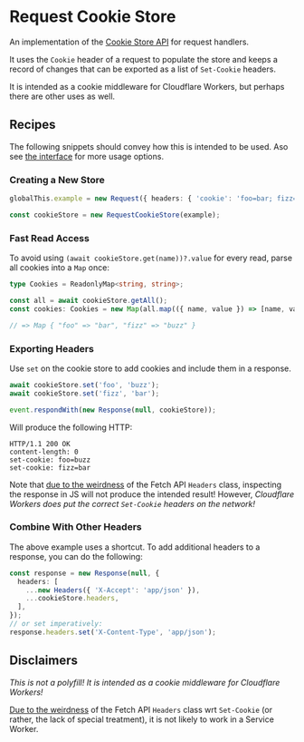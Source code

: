 # Request Cookie Store
An implementation of the [Cookie Store API](https://wicg.github.io/cookie-store) for request handlers. 

It uses the `Cookie` header of a request to populate the store and
keeps a record of changes that can be exported as a list of `Set-Cookie` headers.

It is intended as a cookie middleware for Cloudflare Workers, but perhaps there are other uses as well.

## Recipes 
The following snippets should convey how this is intended to be used.
Aso see [the interface](./cookie-store-interface.ts) for more usage options.


### Creating a New Store
```ts
globalThis.example = new Request({ headers: { 'cookie': 'foo=bar; fizz=buzz' } });

const cookieStore = new RequestCookieStore(example);
```

### Fast Read Access
To avoid using `(await cookieStore.get(name))?.value` for every read, parse all cookies into a `Map` once:

```ts
type Cookies = ReadonlyMap<string, string>;

const all = await cookieStore.getAll();
const cookies: Cookies = new Map(all.map(({ name, value }) => [name, value]));

// => Map { "foo" => "bar", "fizz" => "buzz" }
```

### Exporting Headers 
Use `set` on the cookie store to add cookies and include them in a response.
```ts
await cookieStore.set('foo', 'buzz');
await cookieStore.set('fizz', 'bar');

event.respondWith(new Response(null, cookieStore));
```

Will produce the following HTTP:

```http
HTTP/1.1 200 OK
content-length: 0
set-cookie: foo=buzz
set-cookie: fizz=bar
```

Note that [due to the weirdness][1] of the Fetch API `Headers` class, inspecting the response in JS will not produce the intended result!
However, _Cloudflare Workers does put the correct `Set-Cookie` headers on the network!_


### Combine With Other Headers
The above example uses a shortcut. To add additional headers to a response, you can do the following:

```ts
const response = new Response(null, {
  headers: [
    ...new Headers({ 'X-Accept': 'app/json' }),
    ...cookieStore.headers,
  ],
});
// or set imperatively:
response.headers.set('X-Content-Type', 'app/json');
```

[1]: https://fetch.spec.whatwg.org/#headers-class

## Disclaimers
_This is not a polyfill! It is intended as a cookie middleware for Cloudflare Workers!_

[Due to the weirdness][1] of the Fetch API `Headers` class wrt `Set-Cookie` (or rather, the lack of special treatment), it is not likely to work in a Service Worker.
